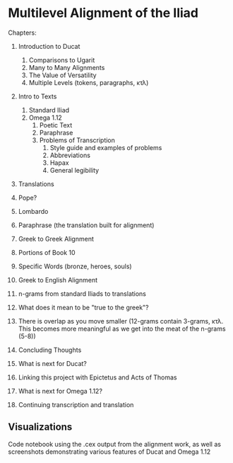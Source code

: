# Multilevel Alignment of the Iliad

Chapters:
 
 1. Introduction to Ducat
       
       1. Comparisons to Ugarit
       1. Many to Many Alignments
       1. The Value of Versatility
       1. Multiple Levels (tokens, paragraphs, κτλ)
 1. Intro to Texts
       1. Standard Iliad
       1. Omega 1.12
           1. Poetic Text
           1. Paraphrase
           1. Problems of Transcription
                 1. Style guide and examples of problems
                 1. Abbreviations
                 2. Hapax
                 3. General legibility
  3. Translations
   1. Pope?
   2. Lombardo
   3. Paraphrase (the translation built for alignment)
 3. Greek to Greek Alignment
  1. Portions of Book 10
  2. Specific Words (bronze, heroes, souls)
 4. Greek to English Alignment
  1. n-grams from standard Iliads to translations
  2. What does it mean to be "true to the greek"?
  3. There is overlap as you move smaller (12-grams contain 3-grams, κτλ. This becomes more meaningful as we get into the meat of the n-grams (5-8))
 5. Concluding Thoughts
  1. What is next for Ducat?
   1. Linking this project with Epictetus and Acts of Thomas
  1. What is next for Omega 1.12?
   1. Continuing transcription and translation
   
 ## Visualizations
 Code notebook using the .cex output from the alignment work, as well as screenshots demonstrating various features of Ducat and Omega 1.12
   
 
